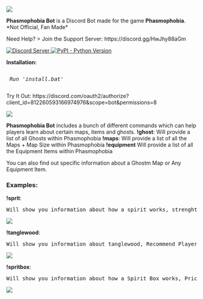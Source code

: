![](https://cdn.discordapp.com/attachments/809363157101314048/812684446770659368/unknown.png)
<p> <b>Phasmophobia Bot</b> is a Discord Bot made for the game <b>Phasmophobia</b>. *Not Official, Fan Made*</p>
<p> Need Help? > Join the Support Server: https://discord.gg/HwJhy88aGm </p>

<p align="left">
  <a href="https://discord.gg/red">
    <img src="https://discordapp.com/api/guilds/809362745354354688/widget.png?style=shield" alt="Discord Server">
  <a href="https://www.python.org/downloads/">
    <img alt="PyPI - Python Version" src="https://img.shields.io/pypi/pyversions/Red-Discordbot">
  </a>
</p
	  
<h3><b>Installation:</b></h3> 
	 <pre><p> <i>Run 'install.bat'</i></p></pre>

<p> Try It Out: https://discord.com/oauth2/authorize?client_id=812260593166974976&scope=bot&permissions=8 </p>


![](https://cdn.discordapp.com/attachments/812895798496591882/812920133001150464/MOSHED-2021-2-21-5-34-15.gif)
<p> <b>Phasmophobia Bot</b> includes a bunch of different commands which can help players learn about certain maps, items and ghosts.
	<b>!ghost</b>: Will provide a list of all Ghosts within Phasmophobia
	<b>!maps</b>: Will provide a list of all the Maps + Map Size within Phasmophobia
	<b>!equipment</b> Will provide a list of all the Equipment Items within Phasmophobia
<p> You can also find out specific information about a Ghostm Map or Any Equipment Item. </p>

<h3><b>Examples:</b></h3>
<b>!sprit</b>: 
<pre>Will show you information about how a spirit works, strenghts, weaknessses and what evidence you require.</pre>

![](https://cdn.discordapp.com/attachments/812895798496591882/812921491464650762/unknown.png)

<b>!tanglewood</b>:
<pre>Will show you information about tanglewood, Recommend Player Amount, Size and Ouji Board Spawn Locations.</pre>

![](https://cdn.discordapp.com/attachments/812895798496591882/812921910350315551/unknown.png)

<b>!spritbox</b>: 
<pre>Will show you information about how a Spirit Box works, Price and the Max Amount you can use in-game</pre>

![](https://cdn.discordapp.com/attachments/812895798496591882/813050233353273364/unknown.png)
